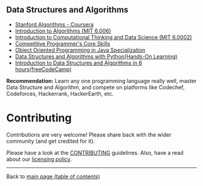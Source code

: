 ## Data Structures and Algorithms

- [Stanford Algorithms - Coursera](https://www.coursera.org/specializations/algorithms)
- [Introduction to Algorithms (MIT 6.006)](https://ocw.mit.edu/courses/electrical-engineering-and-computer-science/6-006-introduction-to-algorithms-fall-2011/)
- [Introduction to Computational Thinking and Data Science (MIT 6.0002)](https://ocw.mit.edu/courses/electrical-engineering-and-computer-science/6-0002-introduction-to-computational-thinking-and-data-science-fall-2016/) 
- [Competitive Programmer's Core Skills](https://www.coursera.org/learn/competitive-programming-core-skills)
- [Object Oriented Programming in Java Specialization](https://www.coursera.org/specializations/object-oriented-programming)
- [Data Structures and Algorithms with Python(Hands-On Learning)](https://www.codecademy.com/learn/learn-data-structures-and-algorithms-with-python)
- [Introduction to Data Structures and Algorithms in 6 hours(freeCodeCamp)](https://www.youtube.com/watch?v=8hly31xKli0)

**Recommendation:** Learn any one programming language really well, master Data Structure and Algorithm, and compete on platforms like Codechef, Codeforces, Hackerrank, HackerEarth, etc.

# Contributing

Contributions are very welcome! Please share back with the wider community (and get credited for it).

Please have a look at the [CONTRIBUTING](contributing.md) guidelines. Also, have a read about our [licensing policy](https://github.com/Data-Science-Community-SRM/Resourceify/blob/master/LICENSE).

---

Back to [main page (table of contents)](https://data-science-community-srm.github.io/Resourceify/)
